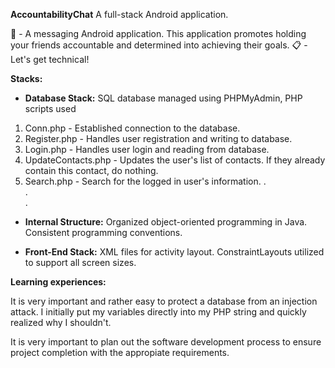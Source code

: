 <b>AccountabilityChat</b>
A full-stack Android application.

🤔 - A messaging Android application. This application promotes holding your friends accountable and determined into achieving their goals. 
📋 - Let's get technical!

<b>Stacks:</b>

- <b>Database Stack:</b> SQL database managed using PHPMyAdmin, PHP scripts used  
1) Conn.php - Established connection to the database.  
2) Register.php - Handles user registration and writing to database.  
3) Login.php - Handles user login and reading from database.  
4) UpdateContacts.php - Updates the user's list of contacts. If they already contain this contact, do nothing.  
5) Search.php - Search for the logged in user's information. 
.  
.  
.  

- <b>Internal Structure:</b> Organized object-oriented programming in Java. Consistent programming conventions.

- <b>Front-End Stack:</b> XML files for activity layout. ConstraintLayouts utilized to support all screen sizes.

<b>Learning experiences:</b>

It is very important and rather easy to protect a database from an injection attack. I initially put my variables directly into my PHP string and quickly realized why I shouldn't.

It is very important to plan out the software development process to ensure project completion with the appropiate requirements.

